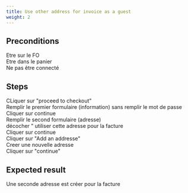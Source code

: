 ```yaml
---
title: Use other address for invoice as a guest
weight: 2
---
```


## Preconditions

Etre sur le FO\
Etre dans le panier\
Ne pas être connecté
## Steps

CLiquer sur "proceed to checkout"\
Remplir le premier formulaire (information) sans remplir le mot de passe\
Cliquer sur continue\
Remplir le second formulaire (adresse)\
décocher " utiliser cette adresse pour la facture\
Cliquer sur continue\
Cliquer sur "Add an addresse"\
Creer une nouvelle adresse\
Cliquer sur "continue"

## Expected result

Une seconde adresse est créer pour la facture

